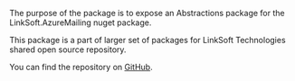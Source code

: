 The purpose of the package is to expose an Abstractions package for the LinkSoft.AzureMailing nuget package. 

This package is a part of larger set of packages for LinkSoft Technologies shared open source repository.

You can find the repository on [GitHub](https://github.com/Linksofteu/LinkSoft).
